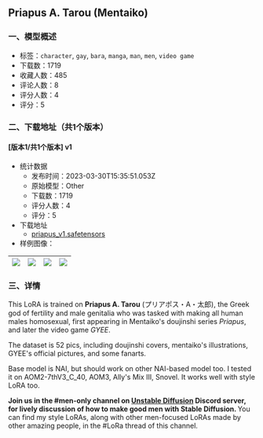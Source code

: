 ## Priapus A. Tarou (Mentaiko)
### 一、模型概述

- 标签：`character`, `gay`, `bara`, `manga`, `man`, `men`, `video game`
- 下载数：1719
- 收藏人数：485
- 评论人数：8
- 评分人数：4
- 评分：5

### 二、下载地址（共1个版本）

#### [版本1/共1个版本] v1

- 统计数据
  - 发布时间：2023-03-30T15:35:51.053Z
  - 原始模型：Other
  - 下载数：1719
  - 评分人数：4
  - 评分：5
- 下载地址
  - [priapus_v1.safetensors](https://civitai.com/api/download/models/8223)
- 样例图像：

| <img src="https://image.civitai.com/xG1nkqKTMzGDvpLrqFT7WA/12af6b8c-1ec1-45ac-e238-8b11a22e7200/width=450/77687.jpeg" /> | <img src="https://image.civitai.com/xG1nkqKTMzGDvpLrqFT7WA/ef670705-a11e-49f5-db1c-74e9735b7d00/width=450/77693.jpeg" /> | <img src="https://image.civitai.com/xG1nkqKTMzGDvpLrqFT7WA/c6c99711-6146-449f-70df-5e995234d000/width=450/331079.jpeg" /> | <img src="https://image.civitai.com/xG1nkqKTMzGDvpLrqFT7WA/c545170a-43e0-425f-d0cf-40cfb9a77c00/width=450/331078.jpeg" /> |
| ---- | ---- | ---- | ---- |


### 三、详情
<p>This LoRA is trained on <strong>Priapus A. Tarou</strong> (プリアポス・A・太郎), the Greek god of fertility and male genitalia who was tasked with making all human males homosexual, first appearing in Mentaiko's doujinshi series <em>Priapus</em>, and later the video game <em>GYEE</em>.</p><p></p><p>The dataset is 52 pics, including doujinshi covers, mentaiko's illustrations, GYEE's official pictures, and some fanarts.</p><p>Base model is NAI, but should work on other NAI-based model too. I tested it on AOM2-7thV3_C_40, AOM3, Ally's Mix III, Snovel. It works well with style LoRA too.</p><p></p><p><strong>Join us in the #men-only channel on </strong><a target="_blank" rel="ugc" href="https://discord.gg/unstablediffusion"><strong>Unstable Diffusion</strong></a><strong> Discord server, for lively discussion of how to make good men with Stable Diffusion. </strong>You can find my style LoRAs, along with other men-focused LoRAs made by other amazing people, in the #LoRa thread of this channel.</p>
